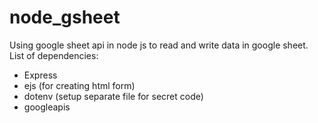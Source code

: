 # node_gsheet

Using google sheet api in node js to read and write data in google sheet.
List of dependencies:
  - Express
  - ejs (for creating html form)
  - dotenv (setup separate file for secret code)
  - googleapis
